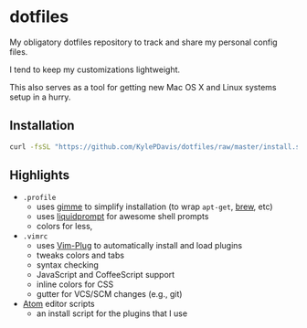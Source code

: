 # dotfiles

My obligatory dotfiles repository to track and share my personal config files.

I tend to keep my customizations lightweight.

This also serves as a tool for getting new Mac OS X and Linux systems setup in a hurry.



## Installation

```bash
curl -fsSL "https://github.com/KylePDavis/dotfiles/raw/master/install.sh" | bash -
```



## Highlights

* `.profile`
  - uses [gimme][gimme] to simplify installation (to wrap `apt-get`, [brew][brew], etc)
  - uses [liquidprompt][liquidprompt] for awesome shell prompts
  - colors for less,
* `.vimrc`
  - uses [Vim-Plug][vim-plug] to automatically install and load plugins
  - tweaks colors and tabs
  - syntax checking
  - JavaScript and CoffeeScript support
  - inline colors for CSS
  - gutter for VCS/SCM changes (e.g., git)
* [Atom][atom] editor scripts
  - an install script for the plugins that I use



[liquidprompt]: https://github.com/nojhan/liquidprompt
[brew]: http://brew.sh
[atom]: https://atom.io
[vim-plug]: https://github.com/junegunn/vim-plug
[gimme]: https://github.com/KylePDavis/gimme
